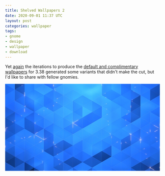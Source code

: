 ```yaml
---
title: Shelved Wallpapers 2
date: 2020-09-01 11:37 UTC
layout: post
categories: wallpaper
tags:
- gnome
- design
- wallpaper
- download
---
```


Yet [again](../2018-02-12-shelved-wallpapers) the iterations to produce the [default and complimentary wallpapers](https://gitlab.gnome.org/GNOME/gnome-backgrounds) for 3.38 generated some variants that didn't make the cut, but I'd like to share with fellow gnomies.

[![Stripes](thumb.jpg)](http://jimmac.musichall.cz/stripes/)

